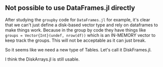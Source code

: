 ## Not possible to use DataFrames.jl directly

After studying the `groupby` code for `DataFrames.jl` for example, it's clear that we can't just define a disk-based vector type and rely on dataframes to make things work. Because in the group by code they have things like `groups = Vector{Int}(undef, nrow(df))` which is an IN-MEMORY vector to keep track the groups. This will not be acceptable as it can just break. 

So it seems like we need a new type of Tables. Let's call it DiskFrames.jl.

I think the DiskArrays.jl is still usable.
